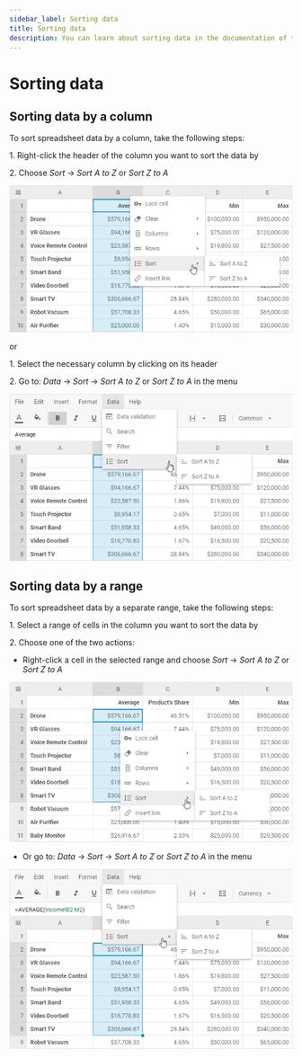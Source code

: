 ```yaml
---
sidebar_label: Sorting data
title: Sorting data
description: You can learn about sorting data in the documentation of the DHTMLX JavaScript Spreadsheet library. Browse developer guides and API reference, try out code examples and live demos, and download a free 30-day evaluation version of DHTMLX Spreadsheet.
---
```


# Sorting data

## Sorting data by a column

To sort spreadsheet data by a column, take the following steps:

1\. Right-click the header of the column you want to sort the data by

2\. Choose *Sort* -> *Sort A to Z* or *Sort Z to A*

![Sort column](assets/sort_col.png)

or

1\. Select the necessary column by clicking on its header

2\. Go to: *Data* -> *Sort* -> *Sort A to Z* or *Sort Z to A* in the menu

![Sort column](assets/sort_col_menu.png)

## Sorting data by a range

To sort spreadsheet data by a separate range, take the following steps:

1\. Select a range of cells in the column you want to sort the data by

2\. Choose one of the two actions:

- Right-click a cell in the selected range and choose *Sort* -> *Sort A to Z* or *Sort Z to A*

![Sort column](assets/sort_range_menu.png)

- Or go to: *Data* -> *Sort* -> *Sort A to Z* or *Sort Z to A* in the menu

![Sort column](assets/sort_range.png)